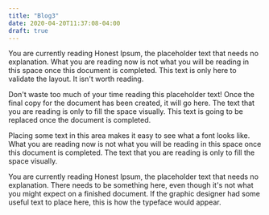 ```yaml
---
title: "Blog3"
date: 2020-04-20T11:37:08-04:00
draft: true
---
```


You are currently reading Honest Ipsum, the placeholder text that needs no explanation. What you are reading now is not what you will be reading in this space once this document is completed. This text is only here to validate the layout. It isn't worth reading.

Don't waste too much of your time reading this placeholder text! Once the final copy for the document has been created, it will go here. The text that you are reading is only to fill the space visually. This text is going to be replaced once the document is completed.

Placing some text in this area makes it easy to see what a font looks like. What you are reading now is not what you will be reading in this space once this document is completed. The text that you are reading is only to fill the space visually.

You are currently reading Honest Ipsum, the placeholder text that needs no explanation. There needs to be something here, even though it's not what you might expect on a finished document. If the graphic designer had some useful text to place here, this is how the typeface would appear.
